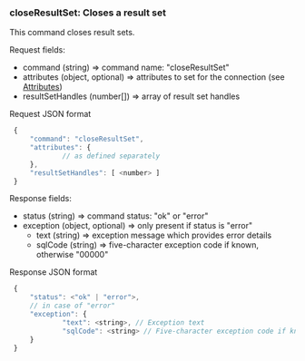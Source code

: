 ### closeResultSet: Closes a result set

This command closes result sets.

Request fields:
  * command (string) => command name: "closeResultSet"
  * attributes (object, optional) => attributes to set for the connection (see [Attributes](../WebsocketAPIV1.md#attributes-session-and-database-properties))
  * resultSetHandles (number[]) => array of result set handles

Request JSON format
```javascript
 {
     "command": "closeResultSet",
     "attributes": {
             // as defined separately
     },
     "resultSetHandles": [ <number> ]
 }
```

Response fields:
  * status (string) => command status: "ok" or "error"
  * exception (object, optional) =>  only present if status is "error"
    * text (string) => exception message which provides error details
    * sqlCode (string) => five-character exception code if known, otherwise "00000"

Response JSON format
```javascript
 {
     "status": <"ok" | "error">,
     // in case of "error"
     "exception": {
             "text": <string>, // Exception text
             "sqlCode": <string> // Five-character exception code if known, otherwise "00000"
     }
 }
```
